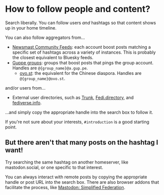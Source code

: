 # How to follow people and content?

Search liberally. You can follow users *and* hashtags so that content shows up in your home timeline.

You can also follow aggregators from...

* [Newsmast Community Feeds](https://newsmast.community/about): each account boost posts matching a specific set of hashtags across a variety of instances. This is probably the closest equivalent to Bluesky feeds.
* [Guppe groups](http://a.gup.pe/): groups that boost posts that pings the group account. Handles are `@{group_name}@a.gup.pe`.
    * [ovo.st](http://ovo.st/): the equivalent for the Chinese diaspora. Handles are `@{group_name}@ovo.st`.

and/or users from...

* External user directories, such as [Trunk](https://communitywiki.org/trunk), [Fedi.directory](https://fedi.directory), and [fediverse.info](https://fediverse.info/explore/people).

...and simply copy the appropriate handle into the search box to follow it.

If you're not sure about your interests, `#introduction` is a good starting point.

## But there aren't that many posts on the hashtag I want!

Try searching the same hashtag on another homeserver, like mastodon.social, or one specific to that interest.

You can always interact with remote posts by copying the appropriate handle or post URL into the search box. There are also browser addons that facilitate the process, like [Mastodon: Simplified Federation](https://github.com/rugk/mastodon-simplified-federation).
